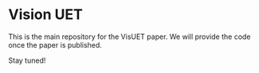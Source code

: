 # Vision UET

This is the main repository for the VisUET paper. We will provide the code once the paper is published.

Stay tuned!
